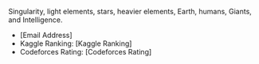 Singularity, light elements, stars, heavier elements, Earth, humans, Giants, and Intelligence.
- [Email Address]
- Kaggle Ranking: [Kaggle Ranking]
- Codeforces Rating: [Codeforces Rating]
